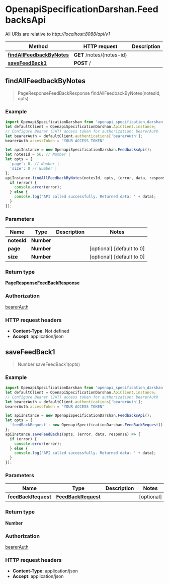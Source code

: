 # OpenapiSpecificationDarshan.FeedbacksApi

All URIs are relative to *http://localhost:8088/api/v1*

Method | HTTP request | Description
------------- | ------------- | -------------
[**findAllFeedbackByNotes**](FeedbacksApi.md#findAllFeedbackByNotes) | **GET** /notes/{notes-id} | 
[**saveFeedBack1**](FeedbacksApi.md#saveFeedBack1) | **POST** / | 



## findAllFeedbackByNotes

> PageResponseFeedBackResponse findAllFeedbackByNotes(notesId, opts)



### Example

```javascript
import OpenapiSpecificationDarshan from 'openapi_specification_darshan';
let defaultClient = OpenapiSpecificationDarshan.ApiClient.instance;
// Configure Bearer (JWT) access token for authorization: bearerAuth
let bearerAuth = defaultClient.authentications['bearerAuth'];
bearerAuth.accessToken = "YOUR ACCESS TOKEN"

let apiInstance = new OpenapiSpecificationDarshan.FeedbacksApi();
let notesId = 56; // Number | 
let opts = {
  'page': 0, // Number | 
  'size': 0 // Number | 
};
apiInstance.findAllFeedbackByNotes(notesId, opts, (error, data, response) => {
  if (error) {
    console.error(error);
  } else {
    console.log('API called successfully. Returned data: ' + data);
  }
});
```

### Parameters


Name | Type | Description  | Notes
------------- | ------------- | ------------- | -------------
 **notesId** | **Number**|  | 
 **page** | **Number**|  | [optional] [default to 0]
 **size** | **Number**|  | [optional] [default to 0]

### Return type

[**PageResponseFeedBackResponse**](PageResponseFeedBackResponse.md)

### Authorization

[bearerAuth](../README.md#bearerAuth)

### HTTP request headers

- **Content-Type**: Not defined
- **Accept**: application/json


## saveFeedBack1

> Number saveFeedBack1(opts)



### Example

```javascript
import OpenapiSpecificationDarshan from 'openapi_specification_darshan';
let defaultClient = OpenapiSpecificationDarshan.ApiClient.instance;
// Configure Bearer (JWT) access token for authorization: bearerAuth
let bearerAuth = defaultClient.authentications['bearerAuth'];
bearerAuth.accessToken = "YOUR ACCESS TOKEN"

let apiInstance = new OpenapiSpecificationDarshan.FeedbacksApi();
let opts = {
  'feedBackRequest': new OpenapiSpecificationDarshan.FeedBackRequest() // FeedBackRequest | 
};
apiInstance.saveFeedBack1(opts, (error, data, response) => {
  if (error) {
    console.error(error);
  } else {
    console.log('API called successfully. Returned data: ' + data);
  }
});
```

### Parameters


Name | Type | Description  | Notes
------------- | ------------- | ------------- | -------------
 **feedBackRequest** | [**FeedBackRequest**](FeedBackRequest.md)|  | [optional] 

### Return type

**Number**

### Authorization

[bearerAuth](../README.md#bearerAuth)

### HTTP request headers

- **Content-Type**: application/json
- **Accept**: application/json

